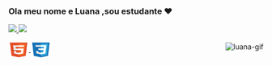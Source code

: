 ### Ola meu nome e Luana ,sou estudante  ❤


<div>
  <a href="https://github.com/luana-lacerda">
  <img height="180em" src="https://github-readme-stats.vercel.app/api?username=luana-lacerda&show_icons=true&theme=jolly&include_all_commits=true&count_private=true"/>
  <img height="180em" src="https://github-readme-stats.vercel.app/api/top-langs/?username=luana-lacerda&layout=compact&langs_count=7&theme=jolly"/>
</div>
  
  <div style="display: inline_block"><br>
  <img align="center" alt="Rafa-HTML" height="30" width="40" src="https://raw.githubusercontent.com/devicons/devicon/master/icons/html5/html5-original.svg">
  <img align="center" alt="Rafa-CSS" height="30" width="40" src="https://raw.githubusercontent.com/devicons/devicon/master/icons/css3/css3-original.svg">

 <img align="right" alt="luana-gif" src="https://www.criarbanner.com.br/criargifs/a/38f5289c7590343468aa8fd69111d23b.gif">
</div>
  

